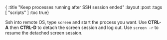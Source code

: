 {
 :title "Keep processes running after SSH session ended"
 :layout :post
 :tags [ "scripts" ]
 :toc true}


Ssh into remote OS, type `screen` and start the process you want. Use **CTRL-A** then **CTRL-D** to detach the screen session and log out. Use `screen -r` to resume the detached screen session.

